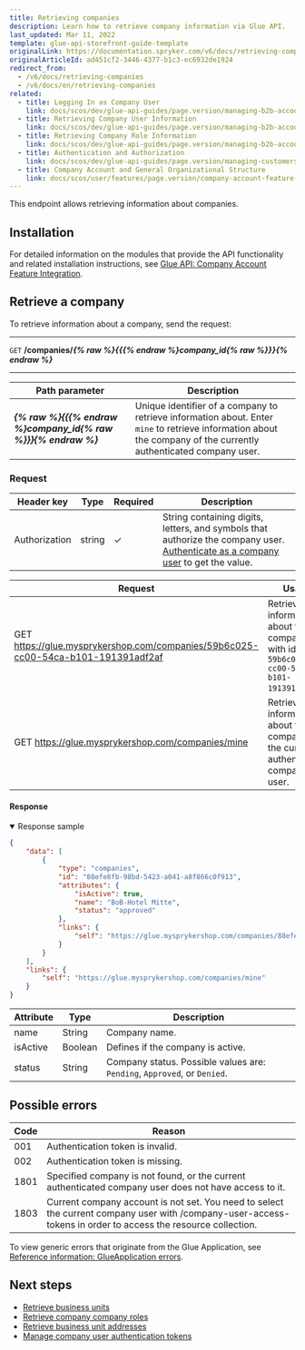 ```yaml
---
title: Retrieving companies
description: Learn how to retrieve company information via Glue API.
last_updated: Mar 11, 2022
template: glue-api-storefront-guide-template
originalLink: https://documentation.spryker.com/v6/docs/retrieving-companies
originalArticleId: ad451cf2-3446-4377-b1c3-ec6932de1924
redirect_from:
  - /v6/docs/retrieving-companies
  - /v6/docs/en/retrieving-companies
related:
  - title: Logging In as Company User
    link: docs/scos/dev/glue-api-guides/page.version/managing-b2b-account/authenticating-as-a-company-user.html
  - title: Retrieving Company User Information
    link: docs/scos/dev/glue-api-guides/page.version/managing-b2b-account/retrieving-company-users.html
  - title: Retrieving Company Role Information
    link: docs/scos/dev/glue-api-guides/page.version/managing-b2b-account/retrieving-company-roles.html
  - title: Authentication and Authorization
    link: docs/scos/dev/glue-api-guides/page.version/managing-customers/authenticating-as-a-customer.html
  - title: Company Account and General Organizational Structure
    link: docs/scos/user/features/page.version/company-account-feature-overview/company-accounts-overview.html
---
```


This endpoint allows retrieving information about companies.

## Installation
For detailed information on the modules that provide the API functionality and related installation instructions, see [Glue API: Company Account Feature Integration](/docs/scos/dev/feature-integration-guides/{{page.version}}/glue-api/glue-api-company-account-feature-integration.html).

## Retrieve a company

To retrieve information about a company, send the request:

***
`GET` **/companies/*{% raw %}{{{% endraw %}company_id{% raw %}}}{% endraw %}***
***


| Path parameter | Description |
| --- | --- |
| ***{% raw %}{{{% endraw %}company_id{% raw %}}}{% endraw %}*** | Unique identifier of a company to retrieve information about. Enter `mine` to retrieve information about the company of the currently authenticated company user. |


### Request


| Header key | Type | Required | Description |
| --- | --- | --- | --- |
| Authorization | string | &check; | String containing digits, letters, and symbols that authorize the company user. [Authenticate as a company user](/docs/scos/dev/glue-api-guides/{{page.version}}/managing-b2b-account/authenticating-as-a-company-user.html#authenticate-as-a-company-user) to get the value.  |


| Request | Usage |
| --- | --- |
| GET https://glue.mysprykershop.com/companies/59b6c025-cc00-54ca-b101-191391adf2af | Retrieve information about the company with id `59b6c025-cc00-54ca-b101-191391adf2af`. |
| GET https://glue.mysprykershop.com/companies/mine | Retrieve information about the company of the currently authenticated company user. |





#### Response


<details open>
    <summary markdown='span'>Response sample</summary>
    
```json
{
    "data": [
        {
            "type": "companies",
            "id": "88efe8fb-98bd-5423-a041-a8f866c0f913",
            "attributes": {
                "isActive": true,
                "name": "BoB-Hotel Mitte",
                "status": "approved"
            },
            "links": {
                "self": "https://glue.mysprykershop.com/companies/88efe8fb-98bd-5423-a041-a8f866c0f913"
            }
        }
    ],
    "links": {
        "self": "https://glue.mysprykershop.com/companies/mine"
    }
}
```

</details>

| Attribute | Type | Description |
| --- | --- | --- |
| name | String | Company name. |
| isActive | Boolean | Defines if the company is active. |
| status | String | Company status. Possible values are: `Pending`, `Approved`, or `Denied`. |



## Possible errors

| Code | Reason |
| --- | --- |
| 001 | Authentication token is invalid. |
| 002 | Authentication token is missing.|
| 1801 | Specified company is not found, or the current authenticated company user does not have access to it. |
| 1803 | Current company account is not set. You need to select the current company user with /company-user-access-tokens in order to access the resource collection.|


To view generic errors that originate from the Glue Application, see [Reference information: GlueApplication errors](/docs/scos/dev/glue-api-guides/{{page.version}}/reference-information-glueapplication-errors.html).

##  Next steps

* [Retrieve business units](/docs/scos/dev/glue-api-guides/{{page.version}}/managing-b2b-account/retrieving-business-units.html)
* [Retrieve company company roles](/docs/scos/dev/glue-api-guides/{{page.version}}/managing-b2b-account/retrieving-company-roles.html)
* [Retrieve business unit addresses](/docs/scos/dev/glue-api-guides/{{page.version}}/managing-b2b-account/retrieving-business-unit-addresses.html)
* [Manage company user authentication tokens](/docs/scos/dev/glue-api-guides/{{page.version}}/managing-b2b-account/managing-company-user-authentication-tokens.html)
